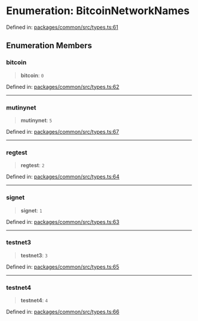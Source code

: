 # Enumeration: BitcoinNetworkNames

Defined in: [packages/common/src/types.ts:61](https://github.com/dcdpr/did-btcr2-js/blob/4a717493e735221d072999f212891939f4de3f23/packages/common/src/types.ts#L61)

## Enumeration Members

### bitcoin

> **bitcoin**: `0`

Defined in: [packages/common/src/types.ts:62](https://github.com/dcdpr/did-btcr2-js/blob/4a717493e735221d072999f212891939f4de3f23/packages/common/src/types.ts#L62)

***

### mutinynet

> **mutinynet**: `5`

Defined in: [packages/common/src/types.ts:67](https://github.com/dcdpr/did-btcr2-js/blob/4a717493e735221d072999f212891939f4de3f23/packages/common/src/types.ts#L67)

***

### regtest

> **regtest**: `2`

Defined in: [packages/common/src/types.ts:64](https://github.com/dcdpr/did-btcr2-js/blob/4a717493e735221d072999f212891939f4de3f23/packages/common/src/types.ts#L64)

***

### signet

> **signet**: `1`

Defined in: [packages/common/src/types.ts:63](https://github.com/dcdpr/did-btcr2-js/blob/4a717493e735221d072999f212891939f4de3f23/packages/common/src/types.ts#L63)

***

### testnet3

> **testnet3**: `3`

Defined in: [packages/common/src/types.ts:65](https://github.com/dcdpr/did-btcr2-js/blob/4a717493e735221d072999f212891939f4de3f23/packages/common/src/types.ts#L65)

***

### testnet4

> **testnet4**: `4`

Defined in: [packages/common/src/types.ts:66](https://github.com/dcdpr/did-btcr2-js/blob/4a717493e735221d072999f212891939f4de3f23/packages/common/src/types.ts#L66)
